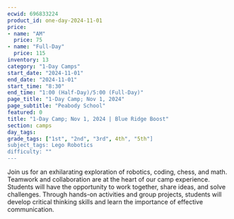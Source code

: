 ```yaml
---
ecwid: 696833224
product_id: one-day-2024-11-01
price:
- name: "AM"
  price: 75
- name: "Full-Day"
  price: 115
inventory: 13
category: "1-Day Camps"
start_date: "2024-11-01"
end_date: "2024-11-01"
start_time: "8:30"
end_time: "1:00 (Half-Day)/5:00 (Full-Day)"
page_title: "1-Day Camp; Nov 1, 2024"
page_subtitle: "Peabody School"
featured: 0
title: "1-Day Camp; Nov 1, 2024 | Blue Ridge Boost"
section: camps
day_tags: 
grade_tags: ["1st", "2nd", "3rd", 4th", "5th"]
subject_tags: Lego Robotics
difficulty: ""
---
```

Join us for an exhilarating exploration of robotics, coding, chess, and math. Teamwork and collaboration are at the heart of our camp experience. Students will have the opportunity to work together, share ideas, and solve challenges. Through hands-on activities and group projects, students will develop critical thinking skills and learn the importance of effective communication.
